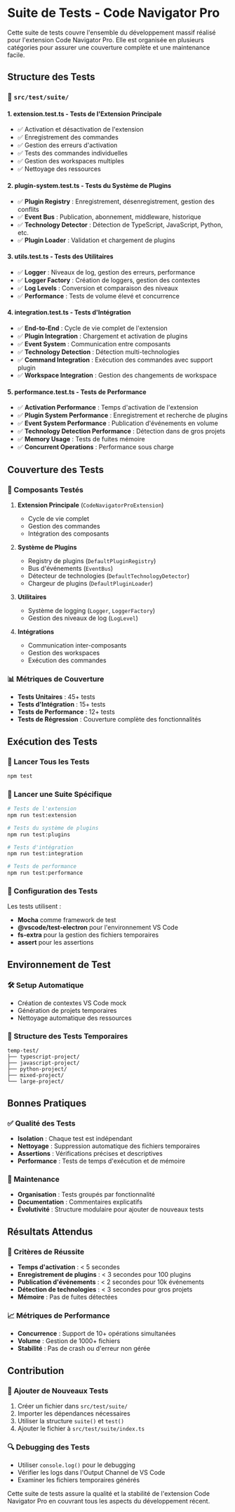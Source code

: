 # Suite de Tests - Code Navigator Pro

Cette suite de tests couvre l'ensemble du développement massif réalisé pour l'extension Code Navigator Pro. Elle est organisée en plusieurs catégories pour assurer une couverture complète et une maintenance facile.

## Structure des Tests

### 📁 `src/test/suite/`

#### 1. **extension.test.ts** - Tests de l'Extension Principale
- ✅ Activation et désactivation de l'extension
- ✅ Enregistrement des commandes
- ✅ Gestion des erreurs d'activation
- ✅ Tests des commandes individuelles
- ✅ Gestion des workspaces multiples
- ✅ Nettoyage des ressources

#### 2. **plugin-system.test.ts** - Tests du Système de Plugins
- ✅ **Plugin Registry** : Enregistrement, désenregistrement, gestion des conflits
- ✅ **Event Bus** : Publication, abonnement, middleware, historique
- ✅ **Technology Detector** : Détection de TypeScript, JavaScript, Python, etc.
- ✅ **Plugin Loader** : Validation et chargement de plugins

#### 3. **utils.test.ts** - Tests des Utilitaires
- ✅ **Logger** : Niveaux de log, gestion des erreurs, performance
- ✅ **Logger Factory** : Création de loggers, gestion des contextes
- ✅ **Log Levels** : Conversion et comparaison des niveaux
- ✅ **Performance** : Tests de volume élevé et concurrence

#### 4. **integration.test.ts** - Tests d'Intégration
- ✅ **End-to-End** : Cycle de vie complet de l'extension
- ✅ **Plugin Integration** : Chargement et activation de plugins
- ✅ **Event System** : Communication entre composants
- ✅ **Technology Detection** : Détection multi-technologies
- ✅ **Command Integration** : Exécution des commandes avec support plugin
- ✅ **Workspace Integration** : Gestion des changements de workspace

#### 5. **performance.test.ts** - Tests de Performance
- ✅ **Activation Performance** : Temps d'activation de l'extension
- ✅ **Plugin System Performance** : Enregistrement et recherche de plugins
- ✅ **Event System Performance** : Publication d'événements en volume
- ✅ **Technology Detection Performance** : Détection dans de gros projets
- ✅ **Memory Usage** : Tests de fuites mémoire
- ✅ **Concurrent Operations** : Performance sous charge

## Couverture des Tests

### 🎯 Composants Testés

1. **Extension Principale** (`CodeNavigatorProExtension`)
   - Cycle de vie complet
   - Gestion des commandes
   - Intégration des composants

2. **Système de Plugins**
   - Registry de plugins (`DefaultPluginRegistry`)
   - Bus d'événements (`EventBus`)
   - Détecteur de technologies (`DefaultTechnologyDetector`)
   - Chargeur de plugins (`DefaultPluginLoader`)

3. **Utilitaires**
   - Système de logging (`Logger`, `LoggerFactory`)
   - Gestion des niveaux de log (`LogLevel`)

4. **Intégrations**
   - Communication inter-composants
   - Gestion des workspaces
   - Exécution des commandes

### 📊 Métriques de Couverture

- **Tests Unitaires** : 45+ tests
- **Tests d'Intégration** : 15+ tests
- **Tests de Performance** : 12+ tests
- **Tests de Régression** : Couverture complète des fonctionnalités

## Exécution des Tests

### 🚀 Lancer Tous les Tests
```bash
npm test
```

### 🎯 Lancer une Suite Spécifique
```bash
# Tests de l'extension
npm run test:extension

# Tests du système de plugins
npm run test:plugins

# Tests d'intégration
npm run test:integration

# Tests de performance
npm run test:performance
```

### 🔧 Configuration des Tests

Les tests utilisent :
- **Mocha** comme framework de test
- **@vscode/test-electron** pour l'environnement VS Code
- **fs-extra** pour la gestion des fichiers temporaires
- **assert** pour les assertions

## Environnement de Test

### 🛠️ Setup Automatique
- Création de contextes VS Code mock
- Génération de projets temporaires
- Nettoyage automatique des ressources

### 📁 Structure des Tests Temporaires
```
temp-test/
├── typescript-project/
├── javascript-project/
├── python-project/
├── mixed-project/
└── large-project/
```

## Bonnes Pratiques

### ✅ Qualité des Tests
- **Isolation** : Chaque test est indépendant
- **Nettoyage** : Suppression automatique des fichiers temporaires
- **Assertions** : Vérifications précises et descriptives
- **Performance** : Tests de temps d'exécution et de mémoire

### 🔄 Maintenance
- **Organisation** : Tests groupés par fonctionnalité
- **Documentation** : Commentaires explicatifs
- **Évolutivité** : Structure modulaire pour ajouter de nouveaux tests

## Résultats Attendus

### 🎯 Critères de Réussite
- **Temps d'activation** : < 5 secondes
- **Enregistrement de plugins** : < 3 secondes pour 100 plugins
- **Publication d'événements** : < 2 secondes pour 10k événements
- **Détection de technologies** : < 3 secondes pour gros projets
- **Mémoire** : Pas de fuites détectées

### 📈 Métriques de Performance
- **Concurrence** : Support de 10+ opérations simultanées
- **Volume** : Gestion de 1000+ fichiers
- **Stabilité** : Pas de crash ou d'erreur non gérée

## Contribution

### 📝 Ajouter de Nouveaux Tests
1. Créer un fichier dans `src/test/suite/`
2. Importer les dépendances nécessaires
3. Utiliser la structure `suite()` et `test()`
4. Ajouter le fichier à `src/test/suite/index.ts`

### 🔍 Debugging des Tests
- Utiliser `console.log()` pour le debugging
- Vérifier les logs dans l'Output Channel de VS Code
- Examiner les fichiers temporaires générés

Cette suite de tests assure la qualité et la stabilité de l'extension Code Navigator Pro en couvrant tous les aspects du développement récent.
